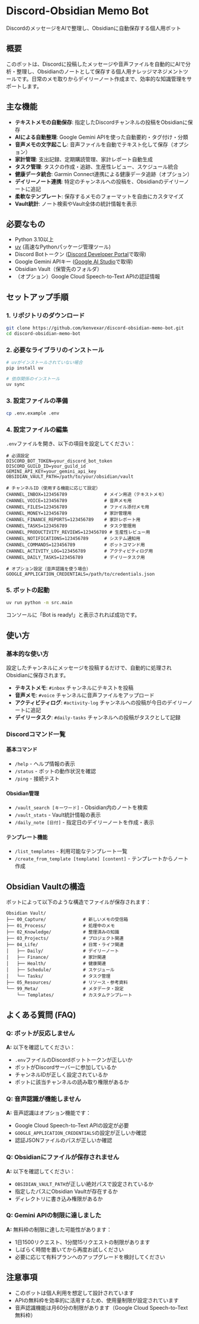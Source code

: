 # Discord-Obsidian Memo Bot

DiscordのメッセージをAIで整理し、Obsidianに自動保存する個人用ボット

## 概要

このボットは、Discordに投稿したメッセージや音声ファイルを自動的にAIで分析・整理し、Obsidianのノートとして保存する個人用ナレッジマネジメントツールです。日常のメモ取りからデイリーノート作成まで、効率的な知識管理をサポートします。

## 主な機能

- **テキストメモの自動保存**: 指定したDiscordチャンネルの投稿をObsidianに保存
- **AIによる自動整理**: Google Gemini APIを使った自動要約・タグ付け・分類
- **音声メモの文字起こし**: 音声ファイルを自動でテキスト化して保存（オプション）
- **家計管理**: 支出記録、定期購読管理、家計レポート自動生成
- **タスク管理**: タスクの作成・追跡、生産性レビュー、スケジュール統合
- **健康データ統合**: Garmin Connect連携による健康データ追跡（オプション）
- **デイリーノート連携**: 特定のチャンネルへの投稿を、Obsidianのデイリーノートに追記
- **柔軟なテンプレート**: 保存するメモのフォーマットを自由にカスタマイズ
- **Vault統計**: ノート検索やVault全体の統計情報を表示

## 必要なもの

- Python 3.10以上
- [uv](https://github.com/astral-sh/uv) (高速なPythonパッケージ管理ツール)
- Discord Botトークン ([Discord Developer Portal](https://discord.com/developers/applications)で取得)
- Google Gemini APIキー ([Google AI Studio](https://aistudio.google.com/)で取得)
- Obsidian Vault（保管先のフォルダ）
- （オプション）Google Cloud Speech-to-Text APIの認証情報

## セットアップ手順

### 1. リポジトリのダウンロード
```bash
git clone https://github.com/kenvexar/discord-obsidian-memo-bot.git
cd discord-obsidian-memo-bot
```

### 2. 必要なライブラリのインストール
```bash
# uvがインストールされていない場合
pip install uv

# 依存関係のインストール
uv sync
```

### 3. 設定ファイルの準備
```bash
cp .env.example .env
```

### 4. 設定ファイルの編集
`.env`ファイルを開き、以下の項目を設定してください：

```env
# 必須設定
DISCORD_BOT_TOKEN=your_discord_bot_token
DISCORD_GUILD_ID=your_guild_id
GEMINI_API_KEY=your_gemini_api_key
OBSIDIAN_VAULT_PATH=/path/to/your/obsidian/vault

# チャンネルID（使用する機能に応じて設定）
CHANNEL_INBOX=123456789              # メイン用途（テキストメモ）
CHANNEL_VOICE=123456789              # 音声メモ用
CHANNEL_FILES=123456789              # ファイル添付メモ用
CHANNEL_MONEY=123456789              # 家計管理用
CHANNEL_FINANCE_REPORTS=123456789    # 家計レポート用
CHANNEL_TASKS=123456789              # タスク管理用
CHANNEL_PRODUCTIVITY_REVIEWS=123456789 # 生産性レビュー用
CHANNEL_NOTIFICATIONS=123456789      # システム通知用
CHANNEL_COMMANDS=123456789           # ボットコマンド用
CHANNEL_ACTIVITY_LOG=123456789       # アクティビティログ用
CHANNEL_DAILY_TASKS=123456789        # デイリータスク用

# オプション設定（音声認識を使う場合）
GOOGLE_APPLICATION_CREDENTIALS=/path/to/credentials.json
```

### 5. ボットの起動
```bash
uv run python -m src.main
```

コンソールに「Bot is ready!」と表示されれば成功です。

## 使い方

### 基本的な使い方
設定したチャンネルにメッセージを投稿するだけで、自動的に処理されObsidianに保存されます。

- **テキストメモ**: `#inbox` チャンネルにテキストを投稿
- **音声メモ**: `#voice` チャンネルに音声ファイルをアップロード
- **アクティビティログ**: `#activity-log` チャンネルへの投稿が今日のデイリーノートに追記
- **デイリータスク**: `#daily-tasks` チャンネルへの投稿がタスクとして記録

### Discordコマンド一覧

#### 基本コマンド
- `/help` - ヘルプ情報の表示
- `/status` - ボットの動作状況を確認
- `/ping` - 接続テスト

#### Obsidian管理
- `/vault_search [キーワード]` - Obsidian内のノートを検索
- `/vault_stats` - Vault統計情報の表示
- `/daily_note [日付]` - 指定日のデイリーノートを作成・表示

#### テンプレート機能
- `/list_templates` - 利用可能なテンプレート一覧
- `/create_from_template [template] [content]` - テンプレートからノート作成

## Obsidian Vaultの構造

ボットによって以下のような構造でファイルが保存されます：

```
Obsidian Vault/
├── 00_Capture/              # 新しいメモの受信箱
├── 01_Process/              # 処理中のメモ
├── 02_Knowledge/            # 整理済みの知識
├── 03_Projects/             # プロジェクト関連
├── 04_Life/                 # 日常・ライフ関連
│   ├── Daily/               # デイリーノート
│   ├── Finance/             # 家計関連
│   ├── Health/              # 健康関連
│   ├── Schedule/            # スケジュール
│   └── Tasks/               # タスク管理
├── 05_Resources/            # リソース・参考資料
└── 99_Meta/                 # メタデータ・設定
    └── Templates/           # カスタムテンプレート
```

## よくある質問 (FAQ)

### Q: ボットが反応しません
**A:** 以下を確認してください：
- `.env`ファイルのDiscordボットトークンが正しいか
- ボットがDiscordサーバーに参加しているか
- チャンネルIDが正しく設定されているか
- ボットに該当チャンネルの読み取り権限があるか

### Q: 音声認識が機能しません
**A:** 音声認識はオプション機能です：
- Google Cloud Speech-to-Text APIの設定が必要
- `GOOGLE_APPLICATION_CREDENTIALS`の設定が正しいか確認
- 認証JSONファイルのパスが正しいか確認

### Q: Obsidianにファイルが保存されません
**A:** 以下を確認してください：
- `OBSIDIAN_VAULT_PATH`が正しい絶対パスで設定されているか
- 指定したパスにObsidian Vaultが存在するか
- ディレクトリに書き込み権限があるか

### Q: Gemini APIの制限に達しました
**A:** 無料枠の制限に達した可能性があります：
- 1日1500リクエスト、1分間15リクエストの制限があります
- しばらく時間を置いてから再度お試しください
- 必要に応じて有料プランへのアップグレードを検討してください

## 注意事項

- このボットは個人利用を想定して設計されています
- APIの無料枠を効率的に活用するため、使用量制限が設定されています
- 音声認識機能は月60分の制限があります（Google Cloud Speech-to-Text無料枠）